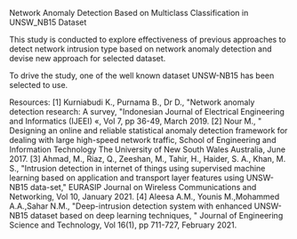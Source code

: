 Network Anomaly Detection Based on Multiclass Classification in UNSW_NB15 Dataset

This study is conducted to explore effectiveness of  previous approaches to detect network intrusion type based on network anomaly detection 
and devise new approach for selected dataset. 

To drive the study, one of the well known dataset UNSW-NB15 has been selected to use. 


Resources:
[1] Kurniabudi K., Purnama B., Dr D., "Network anomaly detection research: A survey, "Indonesian Journal of Electrical Engineering and Informatics (IJEEI) «, Vol 7, pp 36-49, March 2019.
[2] Nour M., " Designing an online and reliable statistical anomaly detection framework for dealing with large high-speed network traffic, School of Engineering and Information Technology The University of New South Wales Australia, June 2017.
[3] Ahmad, M., Riaz, Q., Zeeshan, M., Tahir, H., Haider, S. A., Khan, M. S., "Intrusion detection in internet of things using supervised machine learning based on application and transport layer features using UNSW-NB15 data-set," EURASIP Journal on Wireless Communications and Networking, Vol 10, January 2021.
[4] Aleesa A.M., Younis M.,Mohammed A.A.,Sahar N.M., "Deep-intrusion detection system with enhanced UNSW-NB15 dataset based on deep learning techniques, " Journal of Engineering Science and Technology, Vol 16(1), pp 711-727, February 2021.



